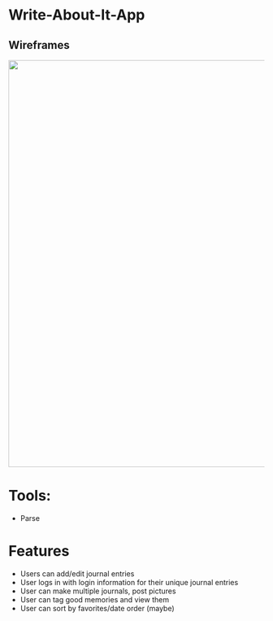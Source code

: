 # Write-About-It-App

## Wireframes
<img src="https://user-images.githubusercontent.com/54912970/97643194-48e39d80-1a04-11eb-8a97-2c27d87198dc.png" width=800><br>

# Tools:
- Parse

# Features
- Users can add/edit journal entries
- User logs in with login information for their unique journal entries
- User can make multiple journals, post pictures
- User can tag good memories and view them
- User can sort by favorites/date order (maybe)
